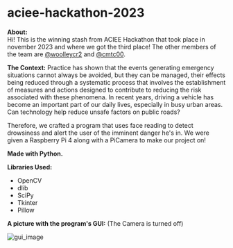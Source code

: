 # aciee-hackathon-2023

**About:** <br />
Hi! This is the winning stash from ACIEE Hackathon that took place in november 2023 and where we got the third place! The other members of the team are [@woolleycr2](https://github.com/woolleycr2) and [@cmtc00](https://github.com/cmtc00).

**The Context:** Practice has shown that the events generating emergency situations cannot always be avoided, but they can be managed, their effects being reduced through a systematic process that involves the establishment of measures and actions designed to contribute to reducing the risk associated with these phenomena.
In recent years, driving a vehicle has become an important part of our daily lives, especially in busy urban areas. Can technology help reduce unsafe factors on public roads?

Therefore, we crafted a program that uses face reading to detect drowsiness and alert the user of the imminent danger he's in. We were given a Raspberry Pi 4 along with a PiCamera to make our project on!

**Made with Python.** <br />

**Libraries Used:**
- OpenCV
- dlib
- SciPy
- Tkinter
- Pillow

**A picture with the program's GUI:** (The Camera is turned off)

![gui_image](https://i.postimg.cc/VvqQ9p7y/68747470733a2f2f692e706f7374696d672e63632f7277544b354c774a2f696d6167652e706e67.png)
